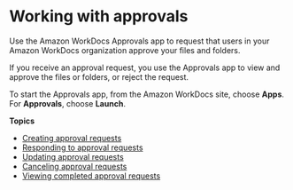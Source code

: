 # Working with approvals<a name="approvals"></a>

Use the Amazon WorkDocs Approvals app to request that users in your Amazon WorkDocs organization approve your files and folders\.

If you receive an approval request, you use the Approvals app to view and approve the files or folders, or reject the request\.

To start the Approvals app, from the Amazon WorkDocs site, choose **Apps**\. For **Approvals**, choose **Launch**\.

**Topics**
+ [Creating approval requests](create-approval.md)
+ [Responding to approval requests](respond-approval.md)
+ [Updating approval requests](update-approval.md)
+ [Canceling approval requests](cancel-approval.md)
+ [Viewing completed approval requests](view-approval.md)